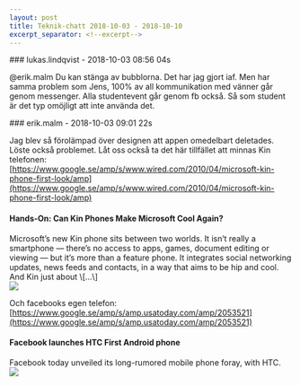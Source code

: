 ```yaml
---
layout: post
title: Teknik-chatt 2018-10-03 - 2018-10-10
excerpt_separator: <!--excerpt-->
---
```

<section class="message" markdown="1">
### lukas.lindqvist - 2018-10-03 08:56 04s

@erik.malm Du kan stänga av bubblorna. Det har jag gjort iaf. Men har samma problem som Jens, 100% av all kommunikation med vänner går genom messenger. Alla studentevent går genom fb också. Så som student är det typ omöjligt att inte använda det.
</section>
<section class="message" markdown="1">
### erik.malm - 2018-10-03 09:01 22s

Jag blev så förolämpad över designen att appen omedelbart deletades. Löste också problemet.
Låt oss också ta det här tillfället att minnas Kin telefonen:
[https://www.google.se/amp/s/www.wired.com/2010/04/microsoft-kin-phone-first-look/amp](https://www.google.se/amp/s/www.wired.com/2010/04/microsoft-kin-phone-first-look/amp)

<div class="attachment"><h4>Hands-On: Can Kin Phones Make Microsoft Cool Again?</h4><div class="text">Microsoft’s new Kin phone sits between two worlds. It isn’t really a smartphone — there’s no access to apps, games, document editing or viewing — but it’s more than a feature phone. It integrates social networking updates, news feeds and contacts, in a way that aims to be hip and cool. And Kin just about \[…\]</div>
<a href="https://www.google.se/amp/s/www.wired.com/2010/04/microsoft-kin-phone-first-look/amp"><img src="https://media.wired.com/photos/59344f005321273fc0f91da8/2:1/w_2500,c_limit/two_loop_print.jpg" fallback="Hands-On: Can Kin Phones Make Microsoft Cool Again?"/></a></div>
    
Och facebooks egen telefon: 
[https://www.google.se/amp/s/amp.usatoday.com/amp/2053521](https://www.google.se/amp/s/amp.usatoday.com/amp/2053521)

<div class="attachment"><h4>Facebook launches HTC First Android phone</h4><div class="text">Facebook today unveiled its long-rumored mobile phone foray, with HTC.</div>
<a href="https://www.google.se/amp/s/amp.usatoday.com/amp/2053521"><img src="https://www.gannett-cdn.com/media/USATODAY/USATODAY/2013/04/04/chat-head-preview-16_9.jpg?width=3200&height=1680&fit=crop" fallback="Facebook launches HTC First Android phone"/></a></div>
    

<!--excerpt-->
</section>